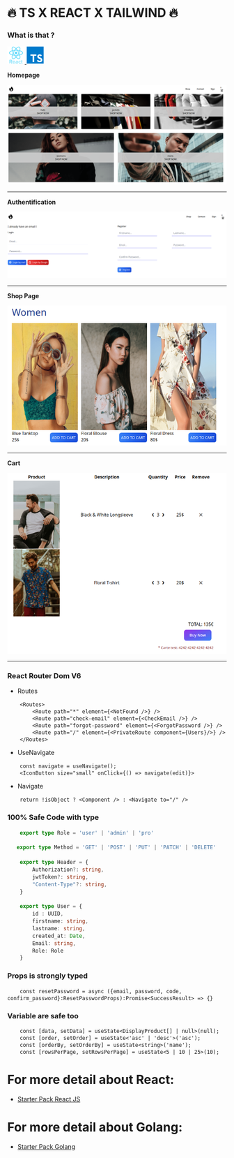 # 🔥 TS X REACT X TAILWIND 🔥

### What is that ?
<a href="https://reactjs.org/" target="_blank"> <img src="https://raw.githubusercontent.com/devicons/devicon/master/icons/react/react-original-wordmark.svg" alt="react" width="40" height="40"/> </a>
<a href="https://www.typescriptlang.org/" target="_blank" rel="noreferrer"> <img src="https://raw.githubusercontent.com/devicons/devicon/master/icons/typescript/typescript-original.svg" alt="typescript" width="40" height="40"/> </a> 

**Homepage**

![](img/homepage.png)

--------------------------

**Authentification**

![](img/sign.png)

--------------------------

**Shop Page**

![](img/products.png)

--------------------------

**Cart**

![](img/details.png)

--------------------------


### React Router Dom V6

- Routes
```tsx
    <Routes>
        <Route path="*" element={<NotFound />} />
        <Route path="check-email" element={<CheckEmail />} />
        <Route path="forgot-password" element={<ForgotPassword />} />
        <Route path="/" element={<PrivateRoute component={Users}/>} />
    </Routes>
```

- UseNavigate
```tsx
    const navigate = useNavigate();
    <IconButton size="small" onClick={() => navigate(edit)}>
```

- Navigate
```tsx
    return !isObject ? <Component /> : <Navigate to="/" />
```

### 100% Safe Code with **type**
```ts
    export type Role = 'user' | 'admin' | 'pro'

   export type Method = 'GET' | 'POST' | 'PUT' | 'PATCH' | 'DELETE'

    export type Header = {
        Authorization?: string,
        jwtToken?: string,
        "Content-Type"?: string,
    }

    export type User = {
        id : UUID,
        firstname: string,
        lastname: string,
        created_at: Date,
        Email: string,
        Role: Role
    }
```

### Props is strongly typed
```tsx
    const resetPassword = async ({email, password, code, confirm_password}:ResetPasswordProps):Promise<SuccessResult> => {}
```

### Variable are safe too
```tsx
    const [data, setData] = useState<DisplayProduct[] | null>(null);
    const [order, setOrder] = useState<'asc' | 'desc'>('asc');
    const [orderBy, setOrderBy] = useState<string>('name');
    const [rowsPerPage, setRowsPerPage] = useState<5 | 10 | 25>(10);
```

# For more detail about React:
- <a href="https://github.com/gmorinn/starter-pack-react" target="_blank">Starter Pack React JS</a>

# For more detail about Golang:
- <a href="https://github.com/gmorinn/starter-pack-goa" target="_blank">Starter Pack Golang</a>